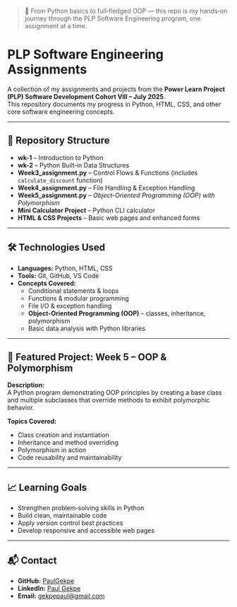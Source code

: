 > 🚀 From Python basics to full‑fledged OOP — this repo is my hands‑on journey through the PLP Software Engineering program, one assignment at a time.

# PLP Software Engineering Assignments

A collection of my assignments and projects from the **Power Learn Project (PLP) Software Development Cohort VIII – July 2025**.  
This repository documents my progress in Python, HTML, CSS, and other core software engineering concepts.

---

## 📂 Repository Structure
- **wk-1** – Introduction to Python  
- **wk-2** – Python Built‑in Data Structures  
- **Week3_assignment.py** – Control Flows & Functions (includes `calculate_discount` function)  
- **Week4_assignment.py** – File Handling & Exception Handling  
- **Week5_assignment.py** – *Object-Oriented Programming (OOP) with Polymorphism*  
- **Mini Calculator Project** – Python CLI calculator  
- **HTML & CSS Projects** – Basic web pages and enhanced forms  

---

## 🛠️ Technologies Used
- **Languages:** Python, HTML, CSS  
- **Tools:** Git, GitHub, VS Code  
- **Concepts Covered:**  
  - Conditional statements & loops  
  - Functions & modular programming  
  - File I/O & exception handling  
  - **Object-Oriented Programming (OOP)** – classes, inheritance, polymorphism  
  - Basic data analysis with Python libraries  

---

## 🚀 Featured Project: Week 5 – OOP & Polymorphism
**Description:**  
A Python program demonstrating OOP principles by creating a base class and multiple subclasses that override methods to exhibit polymorphic behavior.  

**Topics Covered:**  
- Class creation and instantiation  
- Inheritance and method overriding  
- Polymorphism in action  
- Code reusability and maintainability  

---

## 📈 Learning Goals
- Strengthen problem‑solving skills in Python  
- Build clean, maintainable code  
- Apply version control best practices  
- Develop responsive and accessible web pages  

---

## 📬 Contact
- **GitHub:** [PaulGekpe](https://github.com/PaulGekpe)  
- **LinkedIn:** [Paul Gekpe](https://www.linkedin.com/in/paul-gekpe)  
- **Email:** gekpepaul@gmail.com

